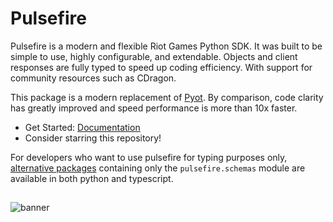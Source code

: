 # Pulsefire

Pulsefire is a modern and flexible Riot Games Python SDK. It was built to be simple to use, highly configurable, and extendable. Objects and client responses are fully typed to speed up coding efficiency. With support for community resources such as CDragon.

This package is a modern replacement of [Pyot](https://github.com/iann838/Pyot). By comparison, code clarity has greatly improved and speed performance is more than 10x faster.

- Get Started: [Documentation](https://pulsefire.iann838.com)
- Consider starring this repository!

For developers who want to use pulsefire for typing purposes only, [alternative packages](https://pulsefire.iann838.com/usage/basic/installation/) containing only the `pulsefire.schemas` module are available in both python and typescript.

##

![banner](https://raw.communitydragon.org/pbe/plugins/rcp-be-lol-game-data/global/default/v1/champion-splashes/uncentered/4/4011.jpg)
